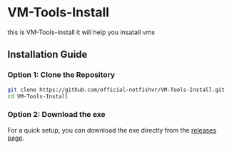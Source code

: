 # VM-Tools-Install
this is VM-Tools-Install it will help you insatall vms

## Installation Guide

### Option 1: Clone the Repository

```bash
git clone https://github.com/official-notfishvr/VM-Tools-Install.git
cd VM-Tools-Install
```

### Option 2: Download the exe

For a quick setup, you can download the exe directly from the [releases page](https://github.com/official-notfishvr/VM-Tools-Install/releases/download/releases/VM-Tools-Install.exe).
